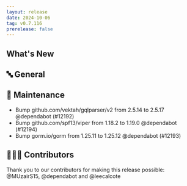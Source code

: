 ```yaml
---
layout: release
date: 2024-10-06
tag: v0.7.116
prerelease: false
---
```


## What's New
## 🔤 General
## 🧰 Maintenance

- Bump github.com/vektah/gqlparser/v2 from 2.5.14 to 2.5.17 @dependabot (#12192)
- Bump github.com/spf13/viper from 1.18.2 to 1.19.0 @dependabot (#12194)
- Bump gorm.io/gorm from 1.25.11 to 1.25.12 @dependabot (#12193)

## 👨🏽‍💻 Contributors

Thank you to our contributors for making this release possible:
@MUzairS15, @dependabot and @leecalcote


